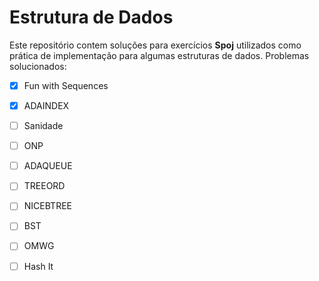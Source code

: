 # Estrutura de Dados
Este repositório contem soluções para exercícios **Spoj** utilizados como prática de implementação para algumas estruturas de dados. 
Problemas solucionados:
- [X]  Fun with Sequences
- [X]  ADAINDEX
- [ ]  Sanidade
- [ ]  ONP
- [ ]  ADAQUEUE
- [ ]  TREEORD
- [ ]  NICEBTREE
- [ ]  BST
- [ ]  OMWG
- [ ]  Hash It

